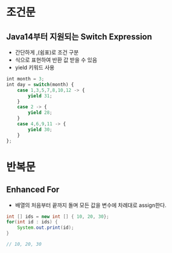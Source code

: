 # 조건문


## Java14부터 지원되는 Switch Expression

- 간단하게 ,(쉼표)로 조건 구분
- 식으로 표현하여 반환 값 받을 수 있음
- yield 키워드 사용

```jsx
int month = 3;
int day = switch(month) {
	case 1,3,5,7,8,10,12 -> {
		yield 31;
	}
	case 2 -> {
		yield 28;
	}
	case 4,6,9,11 -> {
		yield 30;
	}
};
```



# 반복문 


## Enhanced For

- 배열의 처음부터 끝까지 돌며 모든 값을 변수에 차례대로 assign한다.

```java
int [] ids = new int [] { 10, 20, 30};
for(int id : ids) {
	System.out.print(id);
}

// 10, 20, 30
```
